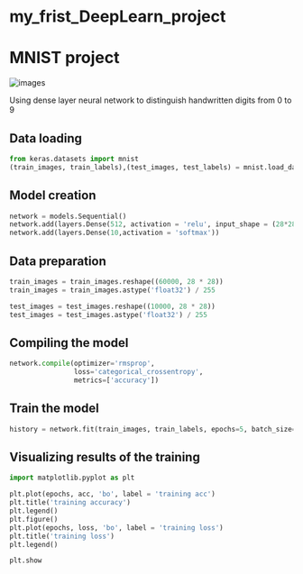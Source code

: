 # my_frist_DeepLearn_project
# MNIST project

![images](C:\Users\user\Desktop\images.png)

Using dense layer neural network to distinguish handwritten digits from 0 to 9

## Data loading

```python
from keras.datasets import mnist
(train_images, train_labels),(test_images, test_labels) = mnist.load_data()
```

## Model creation

```python
network = models.Sequential()
network.add(layers.Dense(512, activation = 'relu', input_shape = (28*28,)))
network.add(layers.Dense(10,activation = 'softmax'))
```

## Data preparation

```python
train_images = train_images.reshape((60000, 28 * 28))
train_images = train_images.astype('float32') / 255

test_images = test_images.reshape((10000, 28 * 28))
test_images = test_images.astype('float32') / 255
```

## Compiling the model

```python
network.compile(optimizer='rmsprop',
                loss='categorical_crossentropy',
                metrics=['accuracy'])
```

## Train the model

```python
history = network.fit(train_images, train_labels, epochs=5, batch_size=128)
```

## Visualizing results of the training

```python
import matplotlib.pyplot as plt

plt.plot(epochs, acc, 'bo', label = 'training acc')
plt.title('training accuracy')
plt.legend()
plt.figure()
plt.plot(epochs, loss, 'bo', label = 'training loss')
plt.title('training loss')
plt.legend()

plt.show
```

